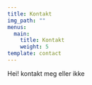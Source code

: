 ```yaml
---
title: Kontakt
img_path: ""
menus:
  main:
    title: Kontakt
    weight: 5
template: contact
---
```

Hei! kontakt meg eller ikke